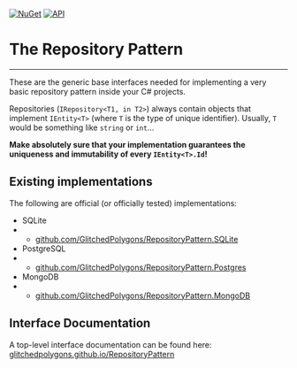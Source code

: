 [![NuGet](https://img.shields.io/nuget/v/GlitchedPolygons.RepositoryPattern.svg)](https://www.nuget.org/packages/GlitchedPolygons.RepositoryPattern) [![API](https://img.shields.io/badge/api-docs-green.svg)](https://glitchedpolygons.github.io/RepositoryPattern/api/index.html)

# The Repository Pattern
---
These are the generic base interfaces needed for implementing a very basic repository pattern inside your C# projects.

Repositories  (`IRepository<T1, in T2>`)  always contain objects that implement `IEntity<T>` (where `T` is the type of unique identifier). Usually, `T` would be something like `string` or `int`...

**Make absolutely sure that your implementation guarantees the uniqueness and immutability of every `IEntity<T>.Id`!**

## Existing implementations

The following are official (or officially tested) implementations:

* SQLite
* * [github.com/GlitchedPolygons/RepositoryPattern.SQLite](https://github.com/GlitchedPolygons/RepositoryPattern.SQLite)
* PostgreSQL
* * [github.com/GlitchedPolygons/RepositoryPattern.Postgres](https://github.com/GlitchedPolygons/RepositoryPattern.Postgres)
* MongoDB
* * [github.com/GlitchedPolygons/RepositoryPattern.MongoDB](https://github.com/GlitchedPolygons/RepositoryPattern.MongoDB)

## Interface Documentation

A top-level interface documentation can be found here:
[glitchedpolygons.github.io/RepositoryPattern](https://glitchedpolygons.github.io/RepositoryPattern/api/index.html)
